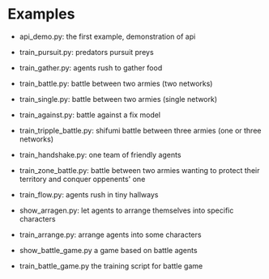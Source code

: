 # Examples

- api_demo.py: the first example, demonstration of api

- train_pursuit.py: predators pursuit preys
- train_gather.py:  agents rush to gather food
- train_battle.py:  battle between two armies (two networks)
- train_single.py:  battle between two armies (single network)
- train_against.py: battle against a fix model
- train_tripple_battle.py: shifumi battle between three armies (one or three networks)
- train_handshake.py: one team of friendly agents
- train_zone_battle.py: battle between two armies wanting to protect their territory and conquer oppenents' one
- train_flow.py: agents rush in tiny hallways

- show_arragen.py:  let agents to arrange themselves into specific characters
- train_arrange.py: arrange agents into some characters

- show_battle_game.py  a game based on battle agents
- train_battle_game.py the training script for battle game
